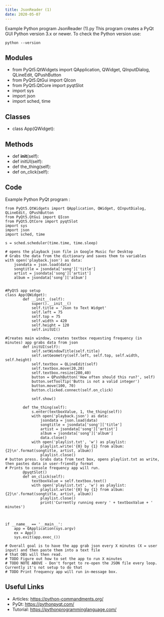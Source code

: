 ```yaml
---
title: JsonReader (1)
date: 2020-05-07
---
```

Example Python program JsonReader (1).py
This program creates a PyQt GUI
Python version 3.x or newer.
To check the Python version use:

    python --version

## Modules

* from PyQt5.QtWidgets import QApplication, QWidget, QInputDialog, QLineEdit, QPushButton
* from PyQt5.QtGui import QIcon
* from PyQt5.QtCore import pyqtSlot
* import sys
* import json
* import sched, time

## Classes

* class App(QWidget):

## Methods

* def __init__(self):
* def initUI(self):
* def the_thing(self):
* def on_click(self):

## Code

Example Python PyQt program :

    from PyQt5.QtWidgets import QApplication, QWidget, QInputDialog, QLineEdit, QPushButton
    from PyQt5.QtGui import QIcon
    from PyQt5.QtCore import pyqtSlot
    import sys
    import json
    import sched, time
    
    s = sched.scheduler(time.time, time.sleep)
    
    # opens the playback json file in Google Music for Desktop
    # Grabs the data from the dictionary and saves them to variables
    with open('playback.json') as data:
        jsondata = json.load(data)
        songtitle = jsondata['song']['title']
        artist = jsondata['song']['artist']
        album = jsondata['song']['album']
    
    
    #PyQt5 app setup
    class App(QWidget):
            def __init__(self):
                super().__init__()
                self.title = 'Json to Text Widget'
                self.left = 75
                self.top = 75
                self.width = 420
                self.height = 120
                self.initUI()
    
    #Creates main window, creates textbox requesting frequency (in minutes) app grabs data from json
            def initUI(self):
                self.setWindowTitle(self.title)
                self.setGeometry(self.left, self.top, self.width, self.height)
                self.textbox = QLineEdit(self)
                self.textbox.move(20,20)
                self.textbox.resize(280,40)
                button = QPushButton('How often should this run?', self)
                button.setToolTip('Butts is not a valid integer')
                button.move(100, 70)
                button.clicked.connect(self.on_click)
    
                self.show()
    
            def the_thing(self):
                s.enter(textboxValue, 1, the_thing(self))
                with open('playback.json') as data:
                    jsondata = json.load(data)
                    songtitle = jsondata['song']['title']
                    artist = jsondata['song']['artist']
                    album = jsondata['song']['album']
                    data.close()
                with open('playlist.txt', 'w') as playlist:
                    playlist.write('{0} by {1} from album: {2}\n'.format(songtitle, artist, album))
                    playlist.close()
    # button press. Grabs data from text box, opens playlist.txt as write, then pastes data in user-friendly format
    # Prints to console frequency app will run.
            @pyqtSlot()
            def on_click(self):
                textboxValue = self.textbox.text()
                with open('playlist.txt', 'w') as playlist:
                    playlist.write('{0} by {1} from album: {2}\n'.format(songtitle, artist, album))
                    playlist.close()
                    print('Currently running every ' + textboxValue + ' minutes')
    
    
    
    if __name__ == '__main__':
        app = QApplication(sys.argv)
        ex = App()
        sys.exit(app.exec_())
    
    # Overall goal is to have the app grab json every X minutes (X = user input) and then paste them into a text file
    # that OBS will then read.
    # TODO Figure out how to set the app to run X minutes
    # TODO NOTE ABOVE - Don't forget to re-open the JSON file every loop. Currently it's not setup to do that
    # TODO Print frequency app will run in-message box.
    
    
    
    
    

## Useful Links

- Articles: https://python-commandments.org/
- PyQt: https://pythonpyqt.com/
- Tutorial: https://pythonprogramminglanguage.com/
